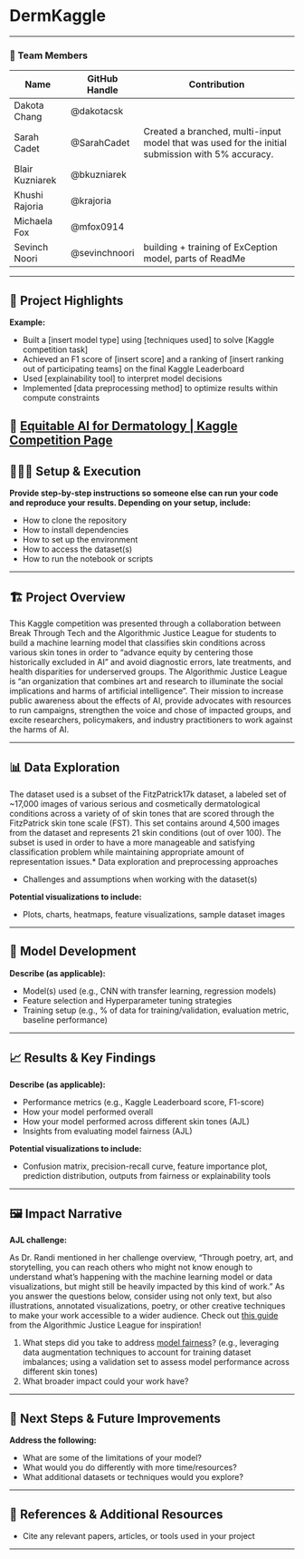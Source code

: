 # DermKaggle
---

### **👥 Team Members**

| Name | GitHub Handle | Contribution |
| ----- | ----- | ----- |
| Dakota Chang | @dakotacsk |  |
| Sarah Cadet | @SarahCadet | Created a branched, multi-input model that was used for the initial submission with 5% accuracy.|
| Blair Kuzniarek | @bkuzniarek |  |
| Khushi Rajoria | @krajoria |  |
| Michaela Fox | @mfox0914 |  |
| Sevinch Noori | @sevinchnoori | building + training of ExCeption model, parts of ReadMe |

---

## **🎯 Project Highlights**

**Example:**

* Built a \[insert model type\] using \[techniques used\] to solve \[Kaggle competition task\]
* Achieved an F1 score of \[insert score\] and a ranking of \[insert ranking out of participating teams\] on the final Kaggle Leaderboard
* Used \[explainability tool\] to interpret model decisions
* Implemented \[data preprocessing method\] to optimize results within compute constraints

🔗 [Equitable AI for Dermatology | Kaggle Competition Page](https://www.kaggle.com/competitions/bttai-ajl-2025/overview)
---

## **👩🏽‍💻 Setup & Execution**

**Provide step-by-step instructions so someone else can run your code and reproduce your results. Depending on your setup, include:**

* How to clone the repository
* How to install dependencies
* How to set up the environment
* How to access the dataset(s)
* How to run the notebook or scripts

---

## **🏗️ Project Overview**

This Kaggle competition was presented through a collaboration between Break Through Tech and the Algorithmic Justice League for students to build a machine learning model that classifies skin conditions across various skin tones in order to “advance equity by centering those historically excluded in AI” and avoid diagnostic errors, late treatments, and health disparities for underserved groups. The Algorithmic Justice League is “an organization that combines art and research to illuminate the social implications and harms of artificial intelligence”. Their mission to increase public awareness about the effects of AI, provide advocates with resources to run campaigns, strengthen the voice and chose of impacted groups, and excite researchers, policymakers, and industry practitioners to work against the harms of AI.

---

## **📊 Data Exploration**

The dataset used is a subset of the FitzPatrick17k dataset, a labeled set of ~17,000 images of various serious and cosmetically dermatological conditions across a variety of of skin tones that are scored through the FitzPatrick skin tone scale (FST). This set contains around 4,500 images from the dataset and represents 21 skin conditions (out of over 100). The subset is used in order to have a more manageable and satisfying classification problem while maintaining appropriate amount of representation issues.* Data exploration and preprocessing approaches

* Challenges and assumptions when working with the dataset(s)

**Potential visualizations to include:**

* Plots, charts, heatmaps, feature visualizations, sample dataset images

---

## **🧠 Model Development**

**Describe (as applicable):**

* Model(s) used (e.g., CNN with transfer learning, regression models)
* Feature selection and Hyperparameter tuning strategies
* Training setup (e.g., % of data for training/validation, evaluation metric, baseline performance)

---

## **📈 Results & Key Findings**

**Describe (as applicable):**

* Performance metrics (e.g., Kaggle Leaderboard score, F1-score)
* How your model performed overall
* How your model performed across different skin tones (AJL)
* Insights from evaluating model fairness (AJL)

**Potential visualizations to include:**

* Confusion matrix, precision-recall curve, feature importance plot, prediction distribution, outputs from fairness or explainability tools

---

## **🖼️ Impact Narrative**

**AJL challenge:**

As Dr. Randi mentioned in her challenge overview, “Through poetry, art, and storytelling, you can reach others who might not know enough to understand what’s happening with the machine learning model or data visualizations, but might still be heavily impacted by this kind of work.”
As you answer the questions below, consider using not only text, but also illustrations, annotated visualizations, poetry, or other creative techniques to make your work accessible to a wider audience.
Check out [this guide](https://drive.google.com/file/d/1kYKaVNR\_l7Abx2kebs3AdDi6TlPviC3q/view) from the Algorithmic Justice League for inspiration!

1. What steps did you take to address [model fairness](https://haas.berkeley.edu/wp-content/uploads/What-is-fairness_-EGAL2.pdf)? (e.g., leveraging data augmentation techniques to account for training dataset imbalances; using a validation set to assess model performance across different skin tones)
2. What broader impact could your work have?

---

## **🚀 Next Steps & Future Improvements**

**Address the following:**

* What are some of the limitations of your model?
* What would you do differently with more time/resources?
* What additional datasets or techniques would you explore?

---

## **📄 References & Additional Resources**

* Cite any relevant papers, articles, or tools used in your project

---

